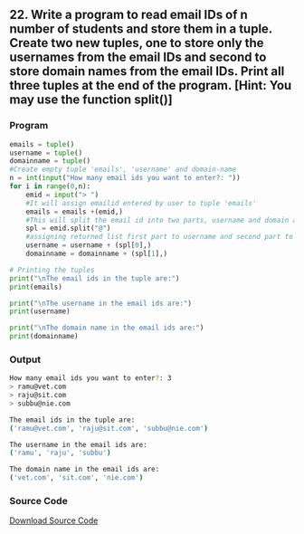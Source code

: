 ## 22. Write a program to read email IDs of n number of students and store them in a tuple. Create two new tuples, one to store only the usernames from the email IDs and second to store domain names from the email IDs. Print all three tuples at the end of the program. [Hint: You may use the function split()]

<!-- ### Flowchart
![Image](./p22.png) -->

### Program
```python
emails = tuple()
username = tuple()
domainname = tuple()
#Create empty tuple 'emails', 'username' and domain-name
n = int(input("How many email ids you want to enter?: "))
for i in range(0,n):
    emid = input("> ")
    #It will assign emailid entered by user to tuple 'emails'
    emails = emails +(emid,)
    #This will split the email id into two parts, username and domain and return a list
    spl = emid.split("@")
    #assigning returned list first part to username and second part to domain name
    username = username + (spl[0],)
    domainname = domainname + (spl[1],)

# Printing the tuples
print("\nThe email ids in the tuple are:")
print(emails)

print("\nThe username in the email ids are:")
print(username)

print("\nThe domain name in the email ids are:")
print(domainname)
```

### Output

```bash
How many email ids you want to enter?: 3
> ramu@vet.com
> raju@sit.com
> subbu@nie.com

The email ids in the tuple are:
('ramu@vet.com', 'raju@sit.com', 'subbu@nie.com')

The username in the email ids are:
('ramu', 'raju', 'subbu')

The domain name in the email ids are:
('vet.com', 'sit.com', 'nie.com')
```
### Source Code
[Download Source Code](./p22.py ':ignore')
